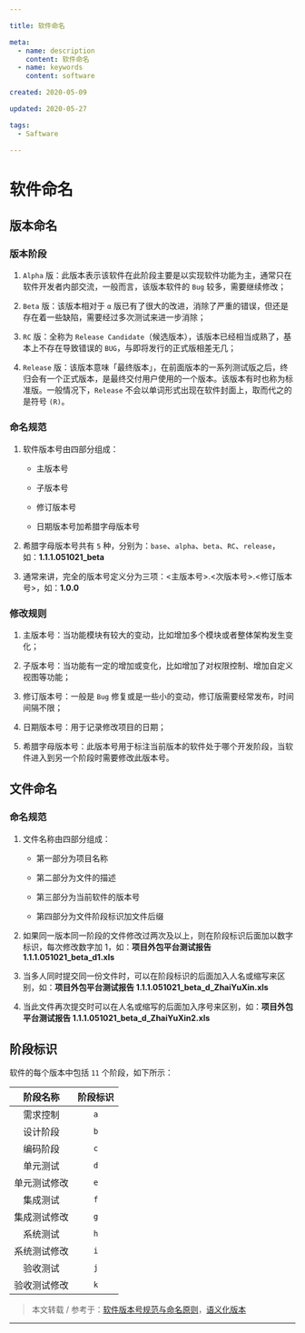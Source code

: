 ```yaml
---

title: 软件命名

meta:
  - name: description
    content: 软件命名
  - name: keywords
    content: software

created: 2020-05-09

updated: 2020-05-27

tags:
  - Saftware

---
```


# 软件命名

## 版本命名

### 版本阶段

1. `Alpha` 版：此版本表示该软件在此阶段主要是以实现软件功能为主，通常只在软件开发者内部交流，一般而言，该版本软件的  `Bug` 较多，需要继续修改；

2. `Beta` 版：该版本相对于 `α` 版已有了很大的改进，消除了严重的错误，但还是存在着一些缺陷，需要经过多次测试来进一步消除；

3. `RC` 版：全称为 `Release Candidate`（候选版本），该版本已经相当成熟了，基本上不存在导致错误的 `BUG`，与即将发行的正式版相差无几；

4. `Release` 版：该版本意味「最终版本」，在前面版本的一系列测试版之后，终归会有一个正式版本，是最终交付用户使用的一个版本。该版本有时也称为标准版。一般情况下，`Release` 不会以单词形式出现在软件封面上，取而代之的是符号 `(R)`。

### 命名规范

1. 软件版本号由四部分组成：
    * 主版本号

    * 子版本号

    * 修订版本号

    * 日期版本号加希腊字母版本号

2. 希腊字母版本号共有 `5` 种，分别为：`base`、`alpha`、`beta`、`RC`、`release`，如：**1.1.1.051021_beta**

3. 通常来讲，完全的版本号定义分为三项：<主版本号>.<次版本号>.<修订版本号>，如：**1.0.0**

### 修改规则

1. 主版本号：当功能模块有较大的变动，比如增加多个模块或者整体架构发生变化；

2. 子版本号：当功能有一定的增加或变化，比如增加了对权限控制、增加自定义视图等功能；

3. 修订版本号：一般是 `Bug` 修复或是一些小的变动，修订版需要经常发布，时间间隔不限；

4. 日期版本号：用于记录修改项目的日期；

5. 希腊字母版本号：此版本号用于标注当前版本的软件处于哪个开发阶段，当软件进入到另一个阶段时需要修改此版本号。

## 文件命名

### 命名规范

1. 文件名称由四部分组成：
    * 第一部分为项目名称

    * 第二部分为文件的描述

    * 第三部分为当前软件的版本号

    * 第四部分为文件阶段标识加文件后缀

2. 如果同一版本同一阶段的文件修改过两次及以上，则在阶段标识后面加以数字标识，每次修改数字加 1，如：**项目外包平台测试报告 1.1.1.051021_beta_d1.xls**

3. 当多人同时提交同一份文件时，可以在阶段标识的后面加入人名或缩写来区别，如：**项目外包平台测试报告 1.1.1.051021_beta_d_ZhaiYuXin.xls**

4. 当此文件再次提交时可以在人名或缩写的后面加入序号来区别，如：**项目外包平台测试报告 1.1.1.051021_beta_d_ZhaiYuXin2.xls**

## 阶段标识

软件的每个版本中包括 `11` 个阶段，如下所示：

| 阶段名称 | 阶段标识 |
| :-: | :-: |
| 需求控制 | `a` |
| 设计阶段 | `b` |
| 编码阶段 | `c` |
| 单元测试 | `d` |
| 单元测试修改 | `e` |
| 集成测试 | `f` |
| 集成测试修改 | `g` |
| 系统测试 | `h` |
| 系统测试修改 | `i` |
| 验收测试 | `j` |
| 验收测试修改 | `k` |

> 本文转载 / 参考于：[软件版本号规范与命名原则](https://www.cnblogs.com/scottx/p/5463447.html)，[语义化版本](https://semver.org/lang/zh-CN/)
---
